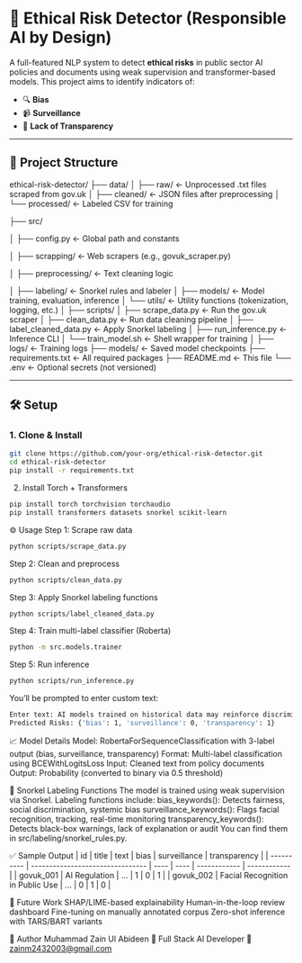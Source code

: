 # 🧠 Ethical Risk Detector (Responsible AI by Design)

A full-featured NLP system to detect **ethical risks** in public sector AI policies and documents using weak supervision and transformer-based models. This project aims to identify indicators of:

- 🔍 **Bias**
- 📹 **Surveillance**
- 🧾 **Lack of Transparency**

---

## 📁 Project Structure

ethical-risk-detector/ 
├── data/ 
│ ├── raw/ ← Unprocessed .txt files scraped from gov.uk
│ ├── cleaned/ ← JSON files after preprocessing
│ └── processed/ ← Labeled CSV for training


├── src/

│ ├── config.py ← Global path and constants

│ ├── scrapping/ ← Web scrapers (e.g., govuk_scraper.py)

│ ├── preprocessing/ ← Text cleaning logic

│ ├── labeling/ ← Snorkel rules and labeler
│ ├── models/ ← Model training, evaluation, inference
│ └── utils/ ← Utility functions (tokenization, logging, etc.)
│
├── scripts/
│ ├── scrape_data.py ← Run the gov.uk scraper
│ ├── clean_data.py ← Run data cleaning pipeline
│ ├── label_cleaned_data.py ← Apply Snorkel labeling
│ ├── run_inference.py ← Inference CLI
│ └── train_model.sh ← Shell wrapper for training
│
├── logs/ ← Training logs
├── models/ ← Saved model checkpoints
├── requirements.txt ← All required packages
├── README.md ← This file
└── .env ← Optional secrets (not versioned)

---

## 🛠 Setup

### 1. Clone & Install

```bash
git clone https://github.com/your-org/ethical-risk-detector.git
cd ethical-risk-detector
pip install -r requirements.txt
```

2. Install Torch + Transformers

```bash
pip install torch torchvision torchaudio
pip install transformers datasets snorkel scikit-learn
```

⚙️ Usage
Step 1: Scrape raw data

```bash
python scripts/scrape_data.py
```

Step 2: Clean and preprocess

```bash
python scripts/clean_data.py
```

Step 3: Apply Snorkel labeling functions

```bash
python scripts/label_cleaned_data.py
```

Step 4: Train multi-label classifier (Roberta)

```bash
python -m src.models.trainer

```

Step 5: Run inference

```bash
python scripts/run_inference.py

```

You’ll be prompted to enter custom text:

```bash
Enter text: AI models trained on historical data may reinforce discrimination.
Predicted Risks: {'bias': 1, 'surveillance': 0, 'transparency': 1}

```

📈 Model Details
Model: RobertaForSequenceClassification with 3-label output (bias, surveillance, transparency)
Format: Multi-label classification using BCEWithLogitsLoss
Input: Cleaned text from policy documents
Output: Probability (converted to binary via 0.5 threshold)

🧠 Snorkel Labeling Functions
The model is trained using weak supervision via Snorkel. Labeling functions include:
bias_keywords(): Detects fairness, social discrimination, systemic bias
surveillance_keywords(): Flags facial recognition, tracking, real-time monitoring
transparency_keywords(): Detects black-box warnings, lack of explanation or audit
You can find them in src/labeling/snorkel_rules.py.

✅ Sample Output
| id | title | text | bias | surveillance | transparency |
| ---------- | -------------------------------- | ---- | ---- | ------------ | ------------ |
| govuk_001 | AI Regulation | ... | 1 | 0 | 1 |
| govuk_002 | Facial Recognition in Public Use | ... | 0 | 1 | 0 |

📌 Future Work
SHAP/LIME-based explainability
Human-in-the-loop review dashboard
Fine-tuning on manually annotated corpus
Zero-shot inference with TARS/BART variants

👤 Author
Muhammad Zain Ul Abideen
💼 Full Stack AI Developer
📧 zainm2432003@gmail.com
